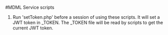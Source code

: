 #MDML Service scripts

1. Run 'setToken.php' before a session of using these scripts.  It will set a JWT token in _TOKEN.  The _TOKEN file will be read by scripts to get the current JWT token.
